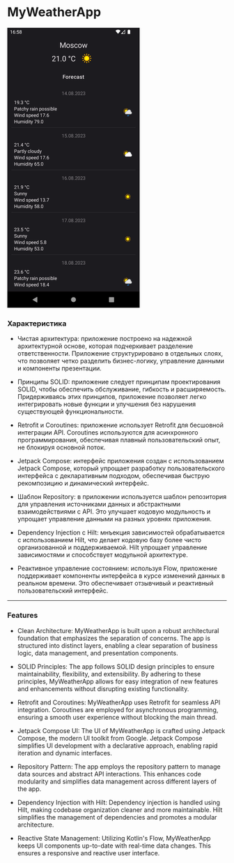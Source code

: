# MyWeatherApp

![](https://github.com/anikolsky/MyWeatherApp/blob/main/Screenshot.png)

### Характеристика

- Чистая архитектура: приложение построено на надежной архитектурной основе, которая подчеркивает разделение ответственности. Приложение структурировано в отдельных слоях, что позволяет четко разделить бизнес-логику, управление данными и компоненты презентации.

- Принципы SOLID: приложение следует принципам проектирования SOLID, чтобы обеспечить обслуживание, гибкость и расширяемость. Придерживаясь этих принципов, приложение позволяет легко интегрировать новые функции и улучшения без нарушения существующей функциональности.

- Retrofit и Coroutines: приложение использует Retrofit для бесшовной интеграции API. Coroutines используются для асинхронного программирования, обеспечивая плавный пользовательский опыт, не блокируя основной поток.

- Jetpack Compose: интерфейс приложения создан с использованием Jetpack Compose, который упрощает разработку пользовательского интерфейса с декларативным подходом, обеспечивая быструю рекомпозицию и динамический интерфейс.

- Шаблон Repository: в приложении используется шаблон репозитория для управления источниками данных и абстрактными взаимодействиями с API. Это улучшает кодовую модульность и упрощает управление данными на разных уровнях приложения.

- Dependency Injection с Hilt: мнъекция зависимостей обрабатывается с использованием Hilt, что делает кодовую базу более чисто организованной и поддерживаемой. Hilt упрощает управление зависимостями и способствует модульной архитектуре.

- Реактивное управление состоянием: используя Flow, приложение поддерживает компоненты интерфейса в курсе изменений данных в реальном времени. Это обеспечивает отзывчивый и реактивный пользовательский интерфейс.

---

### Features

- Clean Architecture: MyWeatherApp is built upon a robust architectural foundation that emphasizes the separation of concerns. The app is structured into distinct layers, enabling a clear separation of business logic, data management, and presentation components.

- SOLID Principles: The app follows SOLID design principles to ensure maintainability, flexibility, and extensibility. By adhering to these principles, MyWeatherApp allows for easy integration of new features and enhancements without disrupting existing functionality.

- Retrofit and Coroutines: MyWeatherApp uses Retrofit for seamless API integration. Coroutines are employed for asynchronous programming, ensuring a smooth user experience without blocking the main thread.

- Jetpack Compose UI: The UI of MyWeatherApp is crafted using Jetpack Compose, the modern UI toolkit from Google. Jetpack Compose simplifies UI development with a declarative approach, enabling rapid iteration and dynamic interfaces.

- Repository Pattern: The app employs the repository pattern to manage data sources and abstract API interactions. This enhances code modularity and simplifies data management across different layers of the app.

- Dependency Injection with Hilt: Dependency injection is handled using Hilt, making codebase organization cleaner and more maintainable. Hilt simplifies the management of dependencies and promotes a modular architecture.

- Reactive State Management: Utilizing Kotlin's Flow, MyWeatherApp keeps UI components up-to-date with real-time data changes. This ensures a responsive and reactive user interface.
